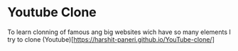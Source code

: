 # Youtube Clone
To learn clonning of famous ang big websites wich have so many elements I try to clone (Youtube)[https://harshit-paneri.github.io/YouTube-clone/] 

